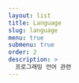 ```yaml
---
layout: list
title: Language
slug: language
menu: true
submenu: true
order: 2
description: >
  프로그래밍 언어 관련
---
```


